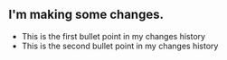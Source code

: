 ## I'm making some changes.

- This is the first bullet point in my changes history
- This is the second bullet point in my changes history